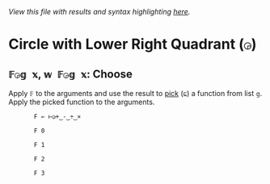 *View this file with results and syntax highlighting [here](https://mlochbaum.github.io/BQN/help/choose.html).*

# Circle with Lower Right Quadrant (`◶`)

## `𝔽◶𝕘 𝕩`, `𝕨 𝔽◶𝕘 𝕩`: Choose

Apply `𝔽` to the arguments and use the result to [pick](first_pick.md#𝕨--𝕩-pick) (`⊑`) a function from list `𝕘`. Apply the picked function to the arguments.

           F ← ⊢◶+‿-‿÷‿×

           F 0

           F 1

           F 2

           F 3
